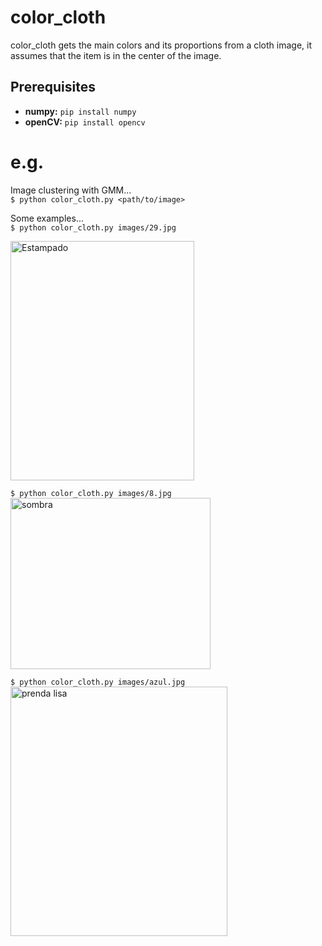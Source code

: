 # color_cloth
color_cloth gets the main colors and its proportions from a cloth image, it assumes that the item is in the center of the image.

## Prerequisites
- **numpy:** `pip install numpy`
- **openCV:** `pip install opencv`

# e.g.

Image clustering with GMM...<br/>
```$ python color_cloth.py <path/to/image> ```

Some examples...<br/>
```$ python color_cloth.py images/29.jpg```

<a data-flickr-embed="true"  href="https://www.flickr.com/photos/153395371@N07/37176201684/in/dateposted-public/" title="Estampado"><img src="https://farm5.staticflickr.com/4502/37176201684_4a08874f7f.jpg" width="294" height="383" alt="Estampado"></a><br/>

```$ python color_cloth.py images/8.jpg```
<a data-flickr-embed="true"  href="https://www.flickr.com/photos/153395371@N07/24033973998/in/dateposted-public/" title="sombra"><img src="https://farm5.staticflickr.com/4495/24033973998_f00014bce3_n.jpg" width="320" height="274" alt="sombra"></a><br/>

```$ python color_cloth.py images/azul.jpg```
<a data-flickr-embed="true"  href="https://www.flickr.com/photos/153395371@N07/24033974588/in/dateposted-public/" title="prenda lisa"><img src="https://farm5.staticflickr.com/4462/24033974588_fe34be958a.jpg" width="347" height="399" alt="prenda lisa"></a>


